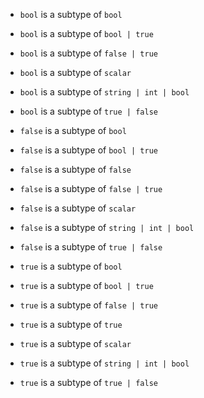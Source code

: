 - `bool` is a subtype of `bool`
- `bool` is a subtype of `bool | true`
- `bool` is a subtype of `false | true`
- `bool` is a subtype of `scalar`
- `bool` is a subtype of `string | int | bool`
- `bool` is a subtype of `true | false`

- `false` is a subtype of `bool`
- `false` is a subtype of `bool | true`
- `false` is a subtype of `false`
- `false` is a subtype of `false | true`
- `false` is a subtype of `scalar`
- `false` is a subtype of `string | int | bool`
- `false` is a subtype of `true | false`

- `true` is a subtype of `bool`
- `true` is a subtype of `bool | true`
- `true` is a subtype of `false | true`
- `true` is a subtype of `true`
- `true` is a subtype of `scalar`
- `true` is a subtype of `string | int | bool`
- `true` is a subtype of `true | false`

